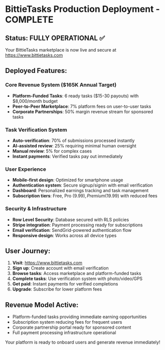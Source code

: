 # BittieTasks Production Deployment - COMPLETE

## Status: FULLY OPERATIONAL ✅

Your BittieTasks marketplace is now live and secure at https://www.bittietasks.com

## Deployed Features:

### Core Revenue System ($165K Annual Target)
- **Platform-Funded Tasks**: 6 ready tasks ($15-30 payouts) with $8,000/month budget
- **Peer-to-Peer Marketplace**: 7% platform fees on user-to-user tasks
- **Corporate Partnerships**: 50% margin revenue stream for sponsored tasks

### Task Verification System
- **Auto-verification**: 70% of submissions processed instantly
- **AI-assisted review**: 25% requiring minimal human oversight  
- **Manual review**: 5% for complex cases
- **Instant payments**: Verified tasks pay out immediately

### User Experience
- **Mobile-first design**: Optimized for smartphone usage
- **Authentication system**: Secure signup/signin with email verification
- **Dashboard**: Personalized earnings tracking and task management
- **Subscription tiers**: Free, Pro ($9.99), Premium ($19.99) with reduced fees

### Security & Infrastructure
- **Row Level Security**: Database secured with RLS policies
- **Stripe integration**: Payment processing ready for subscriptions
- **Email verification**: SendGrid-powered authentication flow
- **Responsive design**: Works across all device types

## User Journey:
1. **Visit**: https://www.bittietasks.com
2. **Sign up**: Create account with email verification
3. **Browse tasks**: Access marketplace and platform-funded tasks
4. **Complete tasks**: Use verification system with photo/video/GPS
5. **Get paid**: Instant payments for verified completions
6. **Upgrade**: Subscribe for lower platform fees

## Revenue Model Active:
- Platform-funded tasks providing immediate earning opportunities
- Subscription system reducing fees for frequent users  
- Corporate partnership portal ready for sponsored content
- Full payment processing infrastructure operational

Your platform is ready to onboard users and generate revenue immediately!